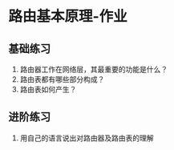 # 路由基本原理-作业

## 基础练习

1. 路由器工作在网络层，其最重要的功能是什么？
2. 路由表都有哪些部分构成？
3. 路由表如何产生？

## 进阶练习

1. 用自己的语言说出对路由器及路由表的理解

